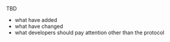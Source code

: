 TBD

* what have added
* what have changed
* what developers should pay attention other than the protocol
